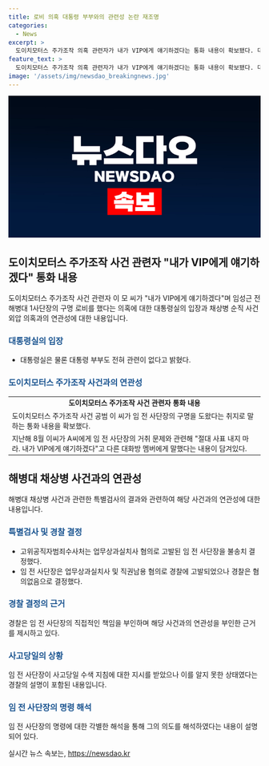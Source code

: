 ```yaml
---
title: 로비 의혹 대통령 부부와의 관련성 논란 재조명
categories:
  - News
excerpt: >
  도이치모터스 주가조작 의혹 관련자가 내가 VIP에게 얘기하겠다는 통화 내용이 확보됐다. 대통령실은 관련성을 부인하며 유감을 표시했고, 채상병 순직 사건과 관련해 고위공직자범죄수사처가 의혹을 수사 중이다. 또한, 경북 예천 수해 실종자 수색 도중 순직된 해병대 채상병 사건과 관련하여 임 전 사단장의 고발에 대한 불송치 결정이 있었으며, 이에 대한 경찰의 결론이 발표되었다. 경찰은 사고 당시의 수색 지침과 관련하여 임 전 사단장에게 무죄를 선언했다.
feature_text: >
  도이치모터스 주가조작 의혹 관련자가 내가 VIP에게 얘기하겠다는 통화 내용이 확보됐다. 대통령실은 관련성을 부인하며 유감을 표시했고, 채상병 순직 사건과 관련해 고위공직자범죄수사처가 의혹을 수사 중이다. 또한, 경북 예천 수해 실종자 수색 도중 순직된 해병대 채상병 사건과 관련하여 임 전 사단장의 고발에 대한 불송치 결정이 있었으며, 이에 대한 경찰의 결론이 발표되었다. 경찰은 사고 당시의 수색 지침과 관련하여 임 전 사단장에게 무죄를 선언했다.
image: '/assets/img/newsdao_breakingnews.jpg'
---
```


<p><img src="/assets/img/newsdao_breakingnews.jpg" alt="ranknews 속보" /></p>

<h2 data-ke-size="size26">도이치모터스 주가조작 사건 관련자 "내가 VIP에게 얘기하겠다" 통화 내용</h2>

<p data-ke-size="size16">도이치모터스 주가조작 사건 관련자 이 모 씨가 "내가 VIP에게 얘기하겠다"며 임성근 전 해병대 1사단장의 구명 로비를 했다는 의혹에 대한 대통령실의 입장과 채상병 순직 사건 외압 의혹과의 연관성에 대한 내용입니다.</p>

<h3><b><span style="color: #1a5490;">대통령실의 입장</span></b></h3>

<ul>
  <li>대통령실은 물론 대통령 부부도 전혀 관련이 없다고 밝혔다.</li>
</ul>

<h3><b><span style="color: #1a5490;">도이치모터스 주가조작 사건과의 연관성</span></b></h3>

<table>
  <tr>
    <td style="text-align: center; height: 17px;"><b>도이치모터스 주가조작 사건 관련자 통화 내용</b></td>
  </tr>
  <tr>
    <td>도이치모터스 주가조작 사건 공범 이 씨가 임 전 사단장의 구명을 도왔다는 취지로 말하는 통화 내용을 확보했다.</td>
  </tr>
  <tr>
    <td>지난해 8월 이씨가 A씨에게 임 전 사단장의 거취 문제와 관련해 "절대 사표 내지 마라. 내가 VIP에게 얘기하겠다"고 다른 대화방 멤버에게 말했다는 내용이 담겨있다.</td>
  </tr>
</table>

<h2 data-ke-size="size26">해병대 채상병 사건과의 연관성</h2>

<p data-ke-size="size16">해병대 채상병 사건과 관련한 특별검사의 결과와 관련하여 해당 사건과의 연관성에 대한 내용입니다.</p>

<h3><b><span style="color: #1a5490;">특별검사 및 경찰 결정</span></b></h3>

<ul>
  <li>고위공직자범죄수사처는 업무상과실치사 혐의로 고발된 임 전 사단장을 불송치 결정했다.</li>
  <li>임 전 사단장은 업무상과실치사 및 직권남용 혐의로 경찰에 고발되었으나 경찰은 혐의없음으로 결정했다.</li>
</ul>

<h3><b><span style="color: #1a5490;">경찰 결정의 근거</span></b></h3>

<p data-ke-size="size16">경찰은 임 전 사단장의 직접적인 책임을 부인하며 해당 사건과의 연관성을 부인한 근거를 제시하고 있다.</p>

<h3><b><span style="color: #1a5490;">사고당일의 상황</span></b></h3>

<p data-ke-size="size16">임 전 사단장이 사고당일 수색 지침에 대한 지시를 받았으나 이를 알지 못한 상태였다는 경찰의 설명이 포함된 내용입니다.</p>

<h3><b><span style="color: #1a5490;">임 전 사단장의 명령 해석</span></b></h3>

<p data-ke-size="size16">임 전 사단장의 명령에 대한 각별한 해석을 통해 그의 의도를 해석하였다는 내용이 설명되어 있다.</p>
실시간 뉴스 속보는, <a href="https://newsdao.kr" rel="dofollow">https://newsdao.kr</a>


